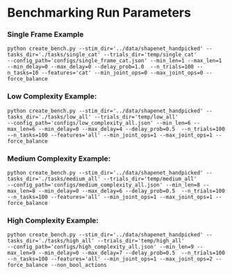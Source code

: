 # Benchmarking Run Parameters

### Single Frame Example
    python create_bench.py --stim_dir='../data/shapenet_handpicked' --tasks_dir='./tasks/single_cat' --trials_dir='temp/single_cat'
    --config_path='configs/single_frame_cat.json' --min_len=1 --max_len=1 --min_delay=0 --max_delay=0 --delay_prob=1.0  --n_trials=100 --n_tasks=10 --features='cat' --min_joint_ops=0 --max_joint_ops=0 --force_balance

### Low Complexity Example:
    python create_bench.py --stim_dir='../data/shapenet_handpicked' --tasks_dir='./tasks/low_all' --trials_dir='temp/low_all' 
    --config_path='configs/low_complexity_all.json' --min_len=6 --max_len=6 --min_delay=0 --max_delay=4 --delay_prob=0.5  --n_trials=100 --n_tasks=100 --features='all' --min_joint_ops=1 --max_joint_ops=1 --force_balance

### Medium Complexity Example:
    python create_bench.py --stim_dir='../data/shapenet_handpicked' --tasks_dir='./tasks/medium_all' --trials_dir='temp/medium_all' 
    --config_path='configs/medium_complexity_all.json' --min_len=8 --max_len=8 --min_delay=0 --max_delay=6 --delay_prob=0.5  --n_trials=100 --n_tasks=100 --features='all' --min_joint_ops=1 --max_joint_ops=1 --force_balance

### High Complexity Example:
    python create_bench.py --stim_dir='../data/shapenet_handpicked' --tasks_dir='./tasks/high_all' --trials_dir='temp/high_all' 
    --config_path='configs/high_complexity_all.json' --min_len=9 --max_len=9 --min_delay=0 --max_delay=7 --delay_prob=0.5  --n_trials=100 --n_tasks=100 --features='all' --min_joint_ops=1 --max_joint_ops=2 --force_balance --non_bool_actions